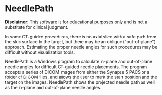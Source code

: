 # NeedlePath

<strong>Disclaimer: </strong>This software is for educational purposes only and is not a substitute for clinical judgment.

In some CT-guided procedures, there is no axial slice with a safe path from the skin surface to the target, but there may be an oblique ("out-of-plane") approach.  Estimating the proper needle angles for such procedures may be difficult without visualization tools.  

NeedlePath is a Windows program to calculate in-plane and out-of-plane needle angles for difficult CT-guided needle placements.  The program  accepts a series of DICOM images from either the Synapse 5 PACS or a folder of DICOM files, and allows the user to mark the start position and the target on the images.  NeedlePath shows the projected needle path as well as the in-plane and out-of-plane needle angles.
